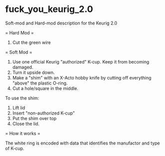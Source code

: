 # fuck_you_keurig_2.0
Soft-mod and Hard-mod description for the Keurig 2.0


= Hard Mod =

1. Cut the green wire


= Soft Mod =

1. Use one official Keurig "authorized" K-cup.  Keep it from becoming damaged.
2. Turn it upside down.
3. Make a "shim" with an X-Acto hobby knife by cutting off everything "above" the plastic O-ring.
4. Cut a hole/square in the middle.

To use the shim:

1. Lift lid
2. Insert "non-authorized K-cup"
3. Put the shim over top
4. Close the lid.

= How it works =

The white ring is encoded with data that identifies the manufactor and type of K-cup.

